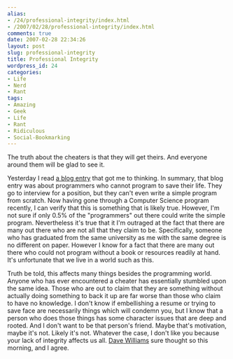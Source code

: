 ```yaml
---
alias:
- /24/professional-integrity/index.html
- /2007/02/28/professional-integrity/index.html
comments: true
date: 2007-02-28 22:34:26
layout: post
slug: professional-integrity
title: Professional Integrity
wordpress_id: 24
categories:
- Life
- Nerd
- Rant
tags:
- Amazing
- Geek
- Life
- Rant
- Ridiculous
- Social-Bookmarking
---
```


The truth about the cheaters is that they will get theirs.  And everyone around them will be glad to see it.

Yesterday I read [a blog entry](http://www.codinghorror.com/blog/archives/000781.html) that got me to thinking.  In summary, that blog entry was about programmers who cannot program to save their life.  They go to interview for a position, but they can't even write a simple program from scratch.  Now having gone through a Computer Science program recently, I can verify that this is something that is likely true.  However, I'm not sure if only 0.5% of the "programmers" out there could write the simple program.  Nevertheless it's true that it I'm outraged at the fact that there are many out there who are not all that they claim to be.  Specifically, someone who has graduated from the same university as me with the same degree is no different on paper.  However I know for a fact that there are many out there who could not program without a book or resources readily at hand.  It's unfortunate that we live in a world such as this.

Truth be told, this affects many things besides the programming world.  Anyone who has ever encountered a cheater has essentially stumbled upon the same idea.  Those who are out to claim that they are something without actually doing something to back it up are far worse than those who claim to have no knowledge.  I don't know if embellishing a resume or trying to save face are necessarily things which will condemn you, but I know that a person who does those things has some character issues that are deep and rooted.  And I don't want to be that person's friend.  Maybe that's motivation, maybe it's not.  Likely it's not.  Whatever the case, I don't like you because your lack of integrity affects us all.  [ Dave Williams](http://www.knx1070.com/pages/3323.php?contentType=4&contentId=94560) sure thought so this morning, and I agree.
